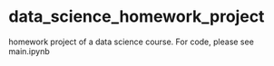 # data_science_homework_project
homework project of a data science course. For code, please see main.ipynb
